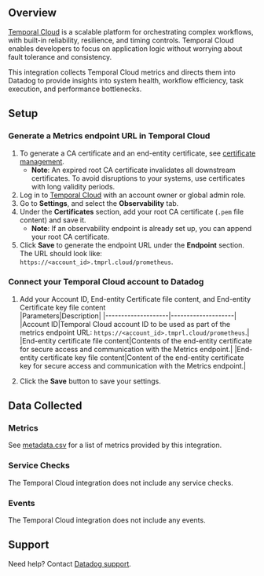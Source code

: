 ## Overview

[Temporal Cloud][1] is a scalable platform for orchestrating complex workflows, with built-in reliability, resilience, and timing controls. Temporal Cloud enables developers to focus on application logic without worrying about fault tolerance and consistency.


This integration collects Temporal Cloud metrics and directs them into Datadog to provide insights into system health, workflow efficiency, task execution, and performance bottlenecks.

## Setup

### Generate a Metrics endpoint URL in Temporal Cloud

1. To generate a CA certificate and an end-entity certificate, see [certificate management][2].
    - **Note**: An expired root CA certificate invalidates all downstream certificates. To avoid disruptions to your systems, use certificates with long validity periods.
2. Log in to [Temporal Cloud][3] with an account owner or global admin role.
3. Go to **Settings**, and select the **Observability** tab.
4. Under the **Certificates** section, add your root CA certificate (`.pem` file content) and save it.
    - **Note**: If an observability endpoint is already set up, you can append your root CA certificate.
5. Click **Save** to generate the endpoint URL under the **Endpoint** section. The URL should look like: `https://<account_id>.tmprl.cloud/prometheus`.


### Connect your Temporal Cloud account to Datadog

1. Add your Account ID, End-entity Certificate file content, and End-entity Certificate key file content    
    |Parameters|Description|
    |--------------------|--------------------|
    |Account ID|Temporal Cloud account ID to be used as part of the metrics endpoint URL: `https://<account_id>.tmprl.cloud/prometheus`.|
    |End-entity certificate file content|Contents of the end-entity certificate for secure access and communication with the Metrics endpoint.|
    |End-entity certificate key file content|Content of the end-entity certificate key for secure access and communication with the Metrics endpoint.|

2. Click the **Save** button to save your settings.


## Data Collected

### Metrics

See [metadata.csv][4] for a list of metrics provided by this integration.


### Service Checks

The Temporal Cloud integration does not include any service checks.

### Events

The Temporal Cloud integration does not include any events.

## Support

Need help? Contact [Datadog support][5].

[1]: https://temporal.io/cloud/
[2]: https://docs.temporal.io/cloud/certificates#use-certstrap/
[3]: https://cloud.temporal.io/
[4]: https://github.com/DataDog/integrations-core/blob/master/temporal_cloud/metadata.csv
[5]: https://docs.datadoghq.com/help/
